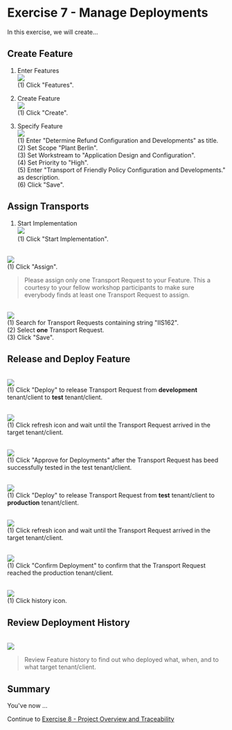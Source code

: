 # Exercise 7 - Manage Deployments

In this exercise, we will create...

## Create Feature

1. Enter Features
<br> ![](2021-11-12-10-53-56.png)
<br> (1) Click "Features".

2. Create Feature
<br> ![](2021-11-12-10-54-15.png)
<br> (1) Click "Create".

3. Specify Feature 
<br> ![](2021-11-12-10-54-32.png)
<br> (1) Enter "Determine Refund Configuration and Developments" as title.
<br> (2) Set Scope "Plant Berlin".
<br> (3) Set Workstream to "Application Design and Configuration".
<br> (4) Set Priority to "High".
<br> (5) Enter "Transport of Friendly Policy Configuration and Developments." as description.
<br> (6) Click "Save".

## Assign Transports

1. Start Implementation
<br> ![](2021-11-12-10-54-46.png)
<br> (1) Click "Start Implementation".

<br> ![](2021-11-12-10-55-01.png)
<br> (1) Click "Assign".

> Please assign only one Transport Request to your Feature. This a courtesy to your fellow workshop participants to make sure everybody finds at least one Transport Request to assign.

<br> ![](2021-11-12-10-55-18.png)
<br> (1) Search for Transport Requests containing string "IIS162".
<br> (2) Select **one** Transport Request.
<br> (3) Click "Save".

## Release and Deploy Feature

<br> ![](2021-11-12-10-55-36.png)
<br> (1) Click "Deploy" to release Transport Request from **development** tenant/client to **test** tenant/client.

<br> ![](2021-11-12-10-55-50.png)
<br> (1) Click refresh icon and wait until the Transport Request arrived in the target tenant/client.

<br> ![](2021-11-12-10-56-03.png)
<br> (1) Click "Approve for Deployments" after the Transport Request has beed successfully tested in the test tenant/client.

<br> ![](2021-11-12-10-56-14.png)
<br> (1) Click "Deploy" to release Transport Request from **test** tenant/client to **production** tenant/client.

<br> ![](2021-11-12-10-56-32.png)
<br> (1) Click refresh icon and wait until the Transport Request arrived in the target tenant/client.

<br> ![](2021-11-12-10-56-46.png)
<br> (1) Click "Confirm Deployment" to confirm that the Transport Request reached the production tenant/client.

<br> ![](2021-11-12-10-56-58.png)
<br> (1) Click history icon.

## Review Deployment History

<br> ![](2021-11-12-10-57-12.png)
> Review Feature history to find out who deployed what, when, and to what target tenant/client.
 
## Summary

You've now ...

Continue to [Exercise 8 - Project Overview and Traceability](../ex8/README.md)
